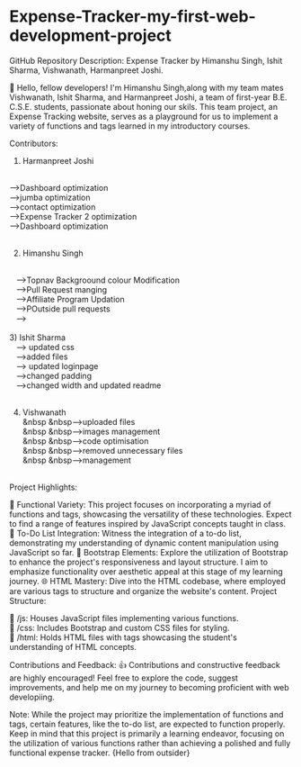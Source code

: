 # Expense-Tracker-my-first-web-development-project


GitHub Repository Description: Expense Tracker by Himanshu Singh, Ishit Sharma, Vishwanath, Harmanpreet Joshi.

👋 Hello, fellow developers! I'm Himanshu Singh,along with my team mates Vishwanath, Ishit Sharma, and Harmanpreet Joshi, a team of first-year B.E. C.S.E. students, passionate about honing our skils. This team project, an Expense Tracking website, serves as a playground for us to implement a variety of functions and tags learned in my introductory courses.


Contributors:
<br>
1) Harmanpreet Joshi
 <br>
 -->Dashboard optimization<br>
 -->jumba optimization<br>
 -->contact optimization<br>
 -->Expense Tracker 2 optimization<br>
 -->Dashboard optimization<br>
   <br>

2) Himanshu Singh
 <br>
&nbsp &nbsp-->Topnav Backgroound colour Modification<br>
&nbsp &nbsp-->Pull Request manging<br>
&nbsp &nbsp-->Affiliate Program Updation<br>
&nbsp &nbsp-->POutside pull requests<br>
&nbsp &nbsp--><br>
   <br>
3) Ishit Sharma
 <br>
&nbsp &nbsp--> updated css<br>
&nbsp &nbsp-->added files<br>
&nbsp &nbsp--> updated loginpage<br>
&nbsp &nbsp-->changed padding<br>
&nbsp &nbsp-->changed width and updated readme<br>
   <br>

4) Vishwanath
   <br>
   &nbsp &nbsp-->uploaded files<br>
   &nbsp &nbsp-->images management<br>
   &nbsp &nbsp-->code optimisation<br>
   &nbsp &nbsp-->removed unnecessary files<br>
   &nbsp &nbsp-->management<br>
   <br>

   


Project Highlights:
<br>

🚀 Functional Variety: This project focuses on incorporating a myriad of functions and tags, showcasing the versatility of these technologies. Expect to find a range of features inspired by JavaScript concepts taught in class.
📝 To-Do List Integration: Witness the integration of a to-do list, demonstrating my understanding of dynamic content manipulation using JavaScript so far.
🔗 Bootstrap Elements: Explore the utilization of Bootstrap to enhance the project's responsiveness and layout structure. I aim to emphasize functionality over aesthetic appeal at this stage of my learning journey.
🌐 HTML Mastery: Dive into the HTML codebase, where employed are various tags to structure and organize the website's content.
Project Structure:

📁 /js: Houses JavaScript files implementing various functions.
<br>
📁 /css: Includes Bootstrap and custom CSS files for styling.
<br>
📁 /html: Holds HTML files with tags showcasing the student's understanding of HTML concepts.

Contributions and Feedback:
👍 Contributions and constructive feedback are highly encouraged! Feel free to explore the code, suggest improvements, and help me on my journey to becoming proficient with web developiing.


Note: While the project may prioritize the implementation of functions and tags, certain features, like the to-do list, are expected to function properly. Keep in mind that this project is primarily a learning endeavor, focusing on the utilization of various functions rather than achieving a polished and fully functional expense tracker.
{Hello from outsider}
